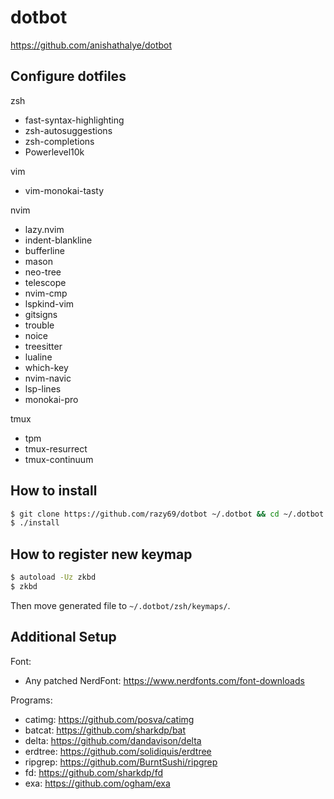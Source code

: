# dotbot

https://github.com/anishathalye/dotbot

## Configure dotfiles

zsh
  - fast-syntax-highlighting
  - zsh-autosuggestions
  - zsh-completions
  - Powerlevel10k

vim
  - vim-monokai-tasty

nvim
  - lazy.nvim
  - indent-blankline
  - bufferline
  - mason
  - neo-tree
  - telescope
  - nvim-cmp
  - lspkind-vim
  - gitsigns
  - trouble
  - noice
  - treesitter
  - lualine
  - which-key
  - nvim-navic
  - lsp-lines
  - monokai-pro

tmux
  - tpm
  - tmux-resurrect
  - tmux-continuum

## How to install

```bash
$ git clone https://github.com/razy69/dotbot ~/.dotbot && cd ~/.dotbot
$ ./install
```

## How to register new keymap

```bash
$ autoload -Uz zkbd
$ zkbd
```

Then move generated file to `~/.dotbot/zsh/keymaps/`.

## Additional Setup

Font:
  - Any patched NerdFont: https://www.nerdfonts.com/font-downloads

Programs:
  - catimg: https://github.com/posva/catimg
  - batcat: https://github.com/sharkdp/bat
  - delta: https://github.com/dandavison/delta
  - erdtree: https://github.com/solidiquis/erdtree
  - ripgrep: https://github.com/BurntSushi/ripgrep
  - fd: https://github.com/sharkdp/fd
  - exa: https://github.com/ogham/exa
